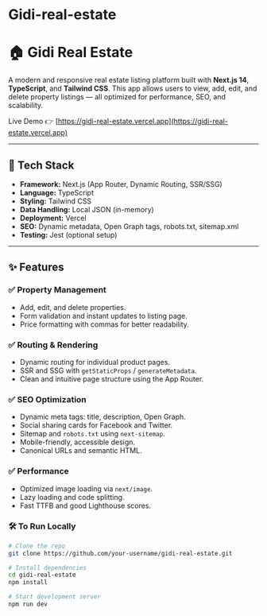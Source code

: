# Gidi-real-estate
# 🏠 Gidi Real Estate

A modern and responsive real estate listing platform built with **Next.js 14**, **TypeScript**, and **Tailwind CSS**. This app allows users to view, add, edit, and delete property listings — all optimized for performance, SEO, and scalability.

Live Demo 👉 [https://gidi-real-estate.vercel.app](https://gidi-real-estate.vercel.app)

---

## 🔧 Tech Stack

- **Framework:** Next.js (App Router, Dynamic Routing, SSR/SSG)
- **Language:** TypeScript
- **Styling:** Tailwind CSS
- **Data Handling:** Local JSON (in-memory)
- **Deployment:** Vercel
- **SEO:** Dynamic metadata, Open Graph tags, robots.txt, sitemap.xml
- **Testing:** Jest (optional setup)

---

## ✨ Features

### ✅ Property Management
- Add, edit, and delete properties.
- Form validation and instant updates to listing page.
- Price formatting with commas for better readability.

### ✅ Routing & Rendering
- Dynamic routing for individual product pages.
- SSR and SSG with `getStaticProps` / `generateMetadata`.
- Clean and intuitive page structure using the App Router.

### ✅ SEO Optimization
- Dynamic meta tags: title, description, Open Graph.
- Social sharing cards for Facebook and Twitter.
- Sitemap and `robots.txt` using `next-sitemap`.
- Mobile-friendly, accessible design.
- Canonical URLs and semantic HTML.

### ✅ Performance
- Optimized image loading via `next/image`.
- Lazy loading and code splitting.
- Fast TTFB and good Lighthouse scores.


### 🛠️ To Run Locally

```bash
# Clone the repo
git clone https://github.com/your-username/gidi-real-estate.git

# Install dependencies
cd gidi-real-estate
npm install

# Start development server
npm run dev